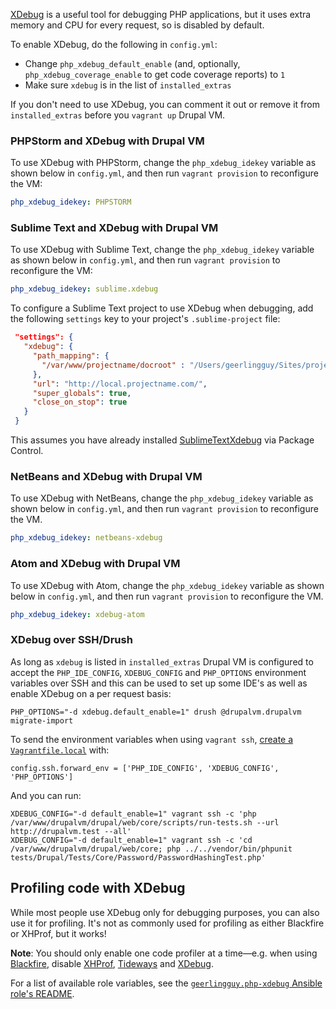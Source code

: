 [XDebug](https://xdebug.org/) is a useful tool for debugging PHP applications, but it uses extra memory and CPU for every request, so is disabled by default.

To enable XDebug, do the following in `config.yml`:

  - Change `php_xdebug_default_enable` (and, optionally, `php_xdebug_coverage_enable` to get code coverage reports) to `1`
  - Make sure `xdebug` is in the list of `installed_extras`

If you don't need to use XDebug, you can comment it out or remove it from `installed_extras` before you `vagrant up` Drupal VM.

### PHPStorm and XDebug with Drupal VM

To use XDebug with PHPStorm, change the `php_xdebug_idekey` variable as shown below in `config.yml`, and then run `vagrant provision` to reconfigure the VM:

```yaml
php_xdebug_idekey: PHPSTORM
```

### Sublime Text and XDebug with Drupal VM

To use XDebug with Sublime Text, change the `php_xdebug_idekey` variable as shown below in `config.yml`, and then run `vagrant provision` to reconfigure the VM:

```yaml
php_xdebug_idekey: sublime.xdebug
```

To configure a Sublime Text project to use XDebug when debugging, add the following `settings` key to your project's `.sublime-project` file:

```json
 "settings": {
   "xdebug": {
     "path_mapping": {
       "/var/www/projectname/docroot" : "/Users/geerlingguy/Sites/projectname/docroot",
     },
     "url": "http://local.projectname.com/",
     "super_globals": true,
     "close_on_stop": true
   }
 }
```

This assumes you have already installed [SublimeTextXdebug](https://github.com/martomo/SublimeTextXdebug) via Package Control.

### NetBeans and XDebug with Drupal VM

To use XDebug with NetBeans, change the `php_xdebug_idekey` variable as shown below in `config.yml`, and then run `vagrant provision` to reconfigure the VM.

```yaml
php_xdebug_idekey: netbeans-xdebug
```
### Atom and XDebug with Drupal VM

To use XDebug with Atom, change the `php_xdebug_idekey` variable as shown below in `config.yml`, and then run `vagrant provision` to reconfigure the VM.

```yaml
php_xdebug_idekey: xdebug-atom
```

### XDebug over SSH/Drush

As long as `xdebug` is listed in `installed_extras` Drupal VM is configured to accept the `PHP_IDE_CONFIG`, `XDEBUG_CONFIG` and `PHP_OPTIONS` environment variables over SSH and this can be used to set up some IDE's as well as enable XDebug on a per request basis:

```
PHP_OPTIONS="-d xdebug.default_enable=1" drush @drupalvm.drupalvm migrate-import
```

To send the environment variables when using `vagrant ssh`, [create a `Vagrantfile.local`](../extending/vagrantfile.md) with:

```
config.ssh.forward_env = ['PHP_IDE_CONFIG', 'XDEBUG_CONFIG', 'PHP_OPTIONS']
```

And you can run:

```
XDEBUG_CONFIG="-d default_enable=1" vagrant ssh -c 'php /var/www/drupalvm/drupal/web/core/scripts/run-tests.sh --url http://drupalvm.test --all'
XDEBUG_CONFIG="-d default_enable=1" vagrant ssh -c 'cd /var/www/drupalvm/drupal/web/core; php ../../vendor/bin/phpunit tests/Drupal/Tests/Core/Password/PasswordHashingTest.php'
```

## Profiling code with XDebug

While most people use XDebug only for debugging purposes, you can also use it for profiling. It's not as commonly used for profiling as either Blackfire or XHProf, but it works!

**Note**: You should only enable one code profiler at a time—e.g. when using [Blackfire](blackfire.md), disable [XHProf](xhprof.md), [Tideways](tideways.md) and [XDebug](xdebug.md).

For a list of available role variables, see the [`geerlingguy.php-xdebug` Ansible role's README](https://github.com/geerlingguy/ansible-role-php-xdebug#readme).
